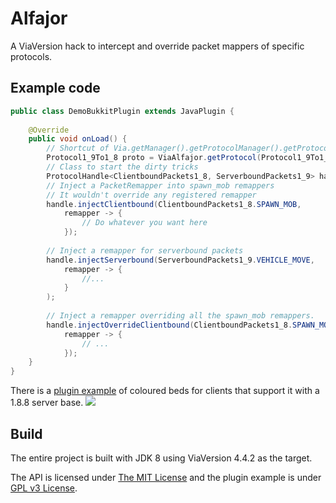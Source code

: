 # Alfajor
A ViaVersion hack to intercept and override packet mappers of specific protocols.

## Example code
```java
public class DemoBukkitPlugin extends JavaPlugin {
    
    @Override
    public void onLoad() {
        // Shortcut of Via.getManager().getProtocolManager().getProtocol();
        Protocol1_9To1_8 proto = ViaAlfajor.getProtocol(Protocol1_9To1_8.class);
        // Class to start the dirty tricks
        ProtocolHandle<ClientboundPackets1_8, ServerboundPackets1_9> handle = ProtocolHandle.wrap(protocol);
        // Inject a PacketRemapper into spawn_mob remappers
        // It wouldn't override any registered remapper
        handle.injectClientbound(ClientboundPackets1_8.SPAWN_MOB,
            remapper -> {
                // Do whatever you want here
            });
        
        // Inject a remapper for serverbound packets
        handle.injectServerbound(ServerboundPackets1_9.VEHICLE_MOVE,
            remapper -> {
                //...
            }
        );
        
        // Inject a remapper overriding all the spawn_mob remappers.
        handle.injectOverrideClientbound(ClientboundPackets1_8.SPAWN_MOB,
            remapper -> {
                // ...
            });
    }
}
```
  
There is a [plugin example](https://github.com/OcZi/Alfajor/tree/master/plugin-example) of coloured beds for clients that support it with a 1.8.8 server base.
![](https://media.discordapp.net/attachments/516845390079983618/1031656619144130661/unknown.png?width=883&height=452)
## Build
The entire project is built with JDK 8 using ViaVersion 4.4.2 as the target.

The API is licensed under [The MIT License](LICENSE) and the plugin example is under [GPL v3 License](plugin-example/LICENSE).
